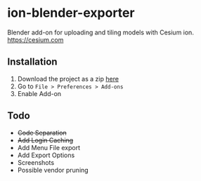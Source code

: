# ion-blender-exporter
Blender add-on for uploading and tiling models with Cesium ion. https://cesium.com

## Installation
1. Download the project as a zip [here](https://github.com/AnalyticalGraphicsInc/ion-blender-exporter/archive/beta.zip)
2. Go to `File > Preferences > Add-ons`
3. Enable Add-on

## Todo
- ~~Code Separation~~
- ~~Add Login Caching~~
- Add Menu File export
- Add Export Options
- Screenshots
- Possible vendor pruning
